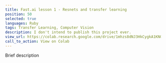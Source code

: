 ```yaml
---
title: Fast.ai lesson 1 - Resnets and transfer learning
position: 50
selected: true
languages: Ruby
tags: Transfer Learning, Computer Vision
description: I don't intend to publish this project ever.
view_url: https://colab.research.google.com/drive/1mhzs8dNJ3HkCygkA1KNORpCJAeL3cEUD#scrollTo=1rSoTkU7mxBB
call_to_action: View on Colab
---
```


Brief description